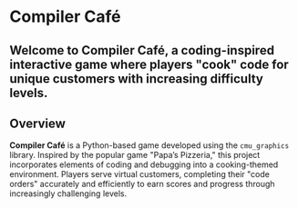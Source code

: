 # Compiler Café

Welcome to **Compiler Café**, a coding-inspired interactive game where players "cook" code for unique customers with increasing difficulty levels.
---

## Overview
**Compiler Café** is a Python-based game developed using the `cmu_graphics` library. Inspired by the popular game "Papa’s Pizzeria," this project incorporates elements of coding and debugging into a cooking-themed environment. Players serve virtual customers, completing their "code orders" accurately and efficiently to earn scores and progress through increasingly challenging levels.
